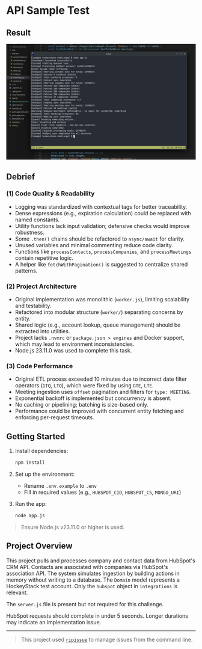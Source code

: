 # API Sample Test

## Result

![terminal-screenshot](./Screenshot_20250518_033021.png)

## Debrief

### (1) Code Quality & Readability
- Logging was standardized with contextual tags for better traceability.
- Dense expressions (e.g., expiration calculation) could be replaced with named constants.
- Utility functions lack input validation; defensive checks would improve robustness.
- Some `.then()` chains should be refactored to `async/await` for clarity.
- Unused variables and minimal commenting reduce code clarity.
- Functions like `processContacts`, `processCompanies`, and `processMeetings` contain repetitive logic.
- A helper like `fetchWithPagination()` is suggested to centralize shared patterns.

### (2) Project Architecture
- Original implementation was monolithic (`worker.js`), limiting scalability and testability.
- Refactored into modular structure (`worker/`) separating concerns by entity.
- Shared logic (e.g., account lookup, queue management) should be extracted into utilities.
- Project lacks `.nvmrc` or `package.json > engines` and Docker support, which may lead to environment inconsistencies.
- Node.js 23.11.0 was used to complete this task.

### (3) Code Performance
- Original ETL process exceeded 10 minutes due to incorrect date filter operators (`GTQ`, `LTQ`), which were fixed by using `GTE`, `LTE`.
- Meeting ingestion uses `offset` pagination and filters for `type: MEETING`.
- Exponential backoff is implemented but concurrency is absent.
- No caching or pipelining; batching is size-based only.
- Performance could be improved with concurrent entity fetching and enforcing per-request timeouts.

## Getting Started

1. Install dependencies:
   ```bash
   npm install
   ```

2. Set up the environment:
   - Rename `.env.example` to `.env`
   - Fill in required values (e.g., `HUBSPOT_CID`, `HUBSPOT_CS`, `MONGO_URI`)

3. Run the app:
   ```bash
   node app.js
   ```

> Ensure Node.js v23.11.0 or higher is used.

## Project Overview

This project pulls and processes company and contact data from HubSpot's CRM API. Contacts are associated with companies via HubSpot's association API. The system simulates ingestion by building actions in memory without writing to a database. The `Domain` model represents a HockeyStack test account. Only the `hubspot` object in `integrations` is relevant.

The `server.js` file is present but not required for this challenge.

HubSpot requests should complete in under 5 seconds. Longer durations may indicate an implementation issue.

---

> This project used [`ripissue`](https://github.com/cwnt-io/ripissue) to manage issues from the command line.
